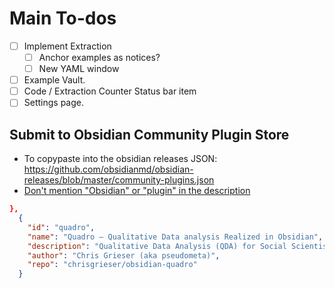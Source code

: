 # Main To-dos
- [ ] Implement Extraction
	* [ ] Anchor examples as notices?
	* [ ] New YAML window
- [ ] Example Vault.
- [ ] Code / Extraction Counter Status bar item
- [ ] Settings page.

## Submit to Obsidian Community Plugin Store
- To copypaste into the obsidian releases JSON:
  <https://github.com/obsidianmd/obsidian-releases/blob/master/community-plugins.json>
- [Don't mention "Obsidian" or "plugin" in the description](https://docs.obsidian.md/Plugins/Releasing/Submission+requirements+for+plugins#Keep+plugin+descriptions+short+and+simple)

```json
},
  {
    "id": "quadro",
    "name": "Quadro – Qualitative Data analysis Realized in Obsidian",
	"description": "Qualitative Data Analysis (QDA) for Social Scientists. An open alternative to MAXQDA and atlas.ti, using Markdown to store data and research codes.",
    "author": "Chris Grieser (aka pseudometa)",
    "repo": "chrisgrieser/obsidian-quadro"
  }
```
